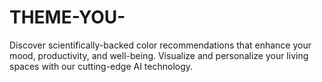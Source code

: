 # THEME-YOU-
Discover scientifically-backed color recommendations that enhance your mood, productivity, and well-being. Visualize and personalize your living spaces with our cutting-edge AI technology.

